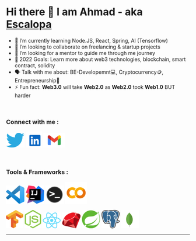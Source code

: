 # Hi there 👋 I am Ahmad - aka [Escalopa][linkedin]

- 🌱 I’m currently learning Node.JS, React, Spring, AI (Tensorflow)
- 👯 I’m looking to collaborate on freelancing & startup projects
- 🤔 I’m looking for a mentor to guide me through me journey 
- 🥅 2022 Goals: Learn more about web3 technologies, blockchain, smart contract, solidity
- 🗣 Talk with me about: BE-Developemnt💻, Cryptocurrency🪙, Entrepreneurship🚀
- ⚡ Fun fact: **Web3.0** will take **Web2.0** as **Web2.0** took **Web1.0** BUT harder

<br>

### Connect with me :

[![](./img/twitter.png)]([twitter])
[![](./img/linkedin.png)]([linkedin])
[![](./img/gmail.png)]([gmail])

<br>

### Tools & Frameworks :

![](./img/vscode.png)
![](./img/intelliJ.png)
![](./img/terminal.png)
![](./img/colab.png)

![](./img/tensorflow.png)
![](./img/nodejs.png)
![](./img/react.png)
![](./img/ror.png)
![](./img/spring.png)
![](./img/postgres.png)
![](./img/mongodb.png)

---

[twitter]: https://twitter.com/ahmadehelaly
[youtube]: https://www.youtube.com/channel/UCqRkKe3h_PVEQuvAmBwL5Iw
[linkedin]: https://www.linkedin.com/in/ahmad-helaly-53b5b9236/
[gmail]: mailto:ahmad.helaly.dev@gmail.com?body=Hello%20Ahmad
